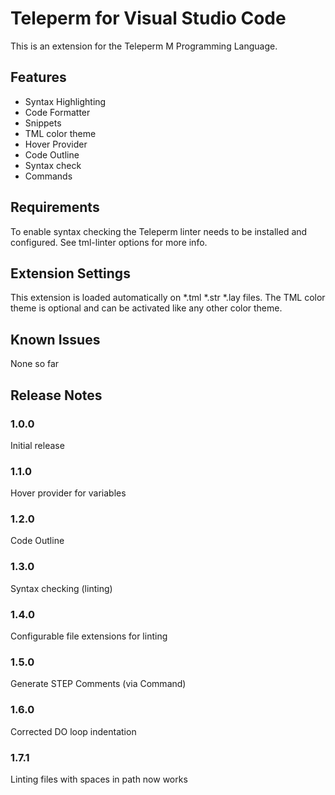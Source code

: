 # Teleperm for Visual Studio Code

This is an extension for the Teleperm M Programming Language.

## Features

- Syntax Highlighting
- Code Formatter
- Snippets
- TML color theme
- Hover Provider
- Code Outline
- Syntax check
- Commands


## Requirements

To enable syntax checking the Teleperm linter needs to be installed and configured. See tml-linter options for more info.

## Extension Settings

This extension is loaded automatically on *.tml *.str *.lay files. The TML color theme is optional and can be activated like any other color theme.

## Known Issues

None so far

## Release Notes



### 1.0.0

Initial release

### 1.1.0

Hover provider for variables

### 1.2.0

Code Outline

### 1.3.0

Syntax checking (linting)

### 1.4.0

Configurable file extensions for linting

### 1.5.0

Generate STEP Comments (via Command)

### 1.6.0

Corrected DO loop indentation

### 1.7.1

Linting files with spaces in path now works
